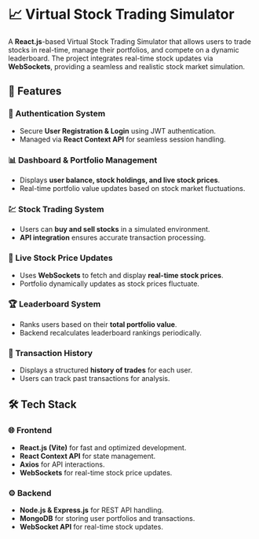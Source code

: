 # 📈 Virtual Stock Trading Simulator

A **React.js**-based Virtual Stock Trading Simulator that allows users to trade stocks in real-time, manage their portfolios, and compete on a dynamic leaderboard. The project integrates real-time stock updates via **WebSockets**, providing a seamless and realistic stock market simulation.

## 🚀 Features

### 🔐 Authentication System
- Secure **User Registration & Login** using JWT authentication.
- Managed via **React Context API** for seamless session handling.

### 📊 Dashboard & Portfolio Management
- Displays **user balance, stock holdings, and live stock prices**.
- Real-time portfolio value updates based on stock market fluctuations.

### 💹 Stock Trading System
- Users can **buy and sell stocks** in a simulated environment.
- **API integration** ensures accurate transaction processing.

### 🔄 Live Stock Price Updates
- Uses **WebSockets** to fetch and display **real-time stock prices**.
- Portfolio dynamically updates as stock prices fluctuate.

### 🏆 Leaderboard System
- Ranks users based on their **total portfolio value**.
- Backend recalculates leaderboard rankings periodically.

### 📜 Transaction History
- Displays a structured **history of trades** for each user.
- Users can track past transactions for analysis.

## 🛠️ Tech Stack

### 🌐 Frontend
- **React.js (Vite)** for fast and optimized development.
- **React Context API** for state management.
- **Axios** for API interactions.
- **WebSockets** for real-time stock price updates.

### ⚙️ Backend
- **Node.js & Express.js** for REST API handling.
- **MongoDB** for storing user portfolios and transactions.
- **WebSocket API** for real-time stock updates.


